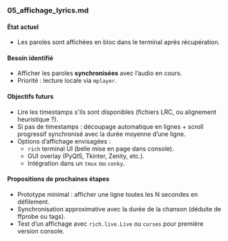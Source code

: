 ### 05_affichage_lyrics.md

#### État actuel
- Les paroles sont affichées en bloc dans le terminal après récupération.

#### Besoin identifié
- Afficher les paroles **synchronisées** avec l’audio en cours.
- Priorité : lecture locale via `mplayer`.

#### Objectifs futurs
- Lire les timestamps s'ils sont disponibles (fichiers LRC, ou alignement heuristique ?).
- Si pas de timestamps : découpage automatique en lignes + scroll progressif synchronisé avec la durée moyenne d’une ligne.
- Options d’affichage envisagées :
  - `rich` terminal UI (belle mise en page dans console).
  - GUI overlay (PyQt5, Tkinter, Zenity, etc.).
  - Intégration dans un `tmux` ou `conky`.

#### Propositions de prochaines étapes
- Prototype minimal : afficher une ligne toutes les N secondes en défilement.
- Synchronisation approximative avec la durée de la chanson (déduite de ffprobe ou tags).
- Test d’un affichage avec `rich.live.Live` ou `curses` pour première version console.
